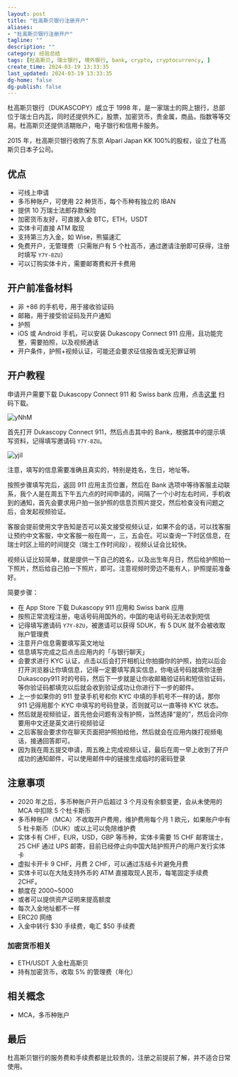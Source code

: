 ```yaml
---
layout: post
title: "杜高斯贝银行注册开户"
aliases:
- "杜高斯贝银行注册开户"
tagline: ""
description: ""
category: 经验总结
tags: [杜高斯贝, 瑞士银行, 境外银行, bank, crypto, cryptocurrency, ]
create_time: 2024-03-19 13:33:35
last_updated: 2024-03-19 13:33:35
dg-home: false
dg-publish: false
---
```


杜高斯贝银行（DUKASCOPY）成立于 1998 年，是一家瑞士的网上银行，总部位于瑞士日内瓦，同时还提供外汇，股票，加密货币，贵金属，商品，指数等等交易。杜高斯贝还提供活期账户，电子银行和信用卡服务。

2015 年，杜高斯贝银行收购了东京 Alpari Japan KK 100%的股权，设立了杜高斯贝日本子公司。

## 优点

- 可线上申请
- 多币种账户，可使用 22 种货币，每个币种有独立的 IBAN
- 提供 10 万瑞士法郎存款保险
- 加密货币友好，可直接入金 BTC，ETH，USDT
- 实体卡可直接 ATM 取现
- 支持第三方入金，如 Wise，熊猫速汇
- 免费开户，无管理费（只需账户有 5 个杜高币，通过邀请注册即可获得，注册时填写 `Y7Y-8ZU`）
- 可以订购实体卡片，需要邮寄费和开卡费用

## 开户前准备材料

- 非 +86 的手机号，用于接收验证码
- 邮箱，用于接受验证码及开户通知
- 护照
- iOS 或 Android 手机，可以安装 Dukascopy Connect 911 应用，且功能完整，需要拍照，以及视频通话
- 开户条件，护照+视频认证，可能还会要求征信报告或无犯罪证明

## 开户教程

申请开户需要下载 Dukascopy Connect 911 和 Swiss bank 应用，点击[这里](https://gtk.pw/dukascopy) 扫码下载。

![yNhM](https://photo.einverne.info/images/2024/08/19/yNhM.jpg)

首先打开 Dukascopy Connect 911，然后点击其中的 Bank，根据其中的提示填写资料，记得填写邀请码 `Y7Y-8ZU`。

![yjiI](https://photo.einverne.info/images/2024/08/19/yjiI.png)

注意，填写的信息需要准确且真实的，特别是姓名，生日，地址等。

按照步骤填写完后，返回 911 应用主页位置，然后在 Bank 选项中等待客服主动联系，我个人是在周五下午五六点的时间申请的，间隔了一个小时左右时间，手机收到的通知，首先会要求用户拍一张护照的信息页照片提交，然后检查没有问题之后，会发起视频验证。

客服会提前使用文字告知是否可以英文接受视频认证，如果不会的话，可以找客服让预约中文客服，中文客服一般在周一，三，五会在。可以查询一下时区信息，在瑞士时区上班的时间提交（瑞士工作时间段），视频认证会比较快。

视频认证比较简单，就是提供一下自己的姓名，以及出生年月日，然后给护照拍一下照片，然后给自己拍一下照片，即可。注意视频时旁边不能有人，护照提前准备好。

简要步骤：

- 在 App Store 下载 Dukascopy 911 应用和 Swiss bank 应用
- 按照正常流程注册，电话号码用国外的，中国的电话号码无法收到短信
- 记得填写邀请码 `Y7Y-8ZU`，被邀请可以获得 5DUK，有 5 DUK 就不会被收取账户管理费
- 注意开户信息需要填写英文地址
- 信息填写完成之后点击应用内的「与银行聊天」
- 会要求进行 KYC 认证，点击以后会打开相机让你拍摄你的护照，拍完以后会打开浏览器让你填信息，记得一定要填写真实信息，你电话号码就填你注册 Dukascopy911 时的号码，然后下一步就是让你收邮箱验证码和短信验证码，等你验证码都填完以后就会收到验证成功让你进行下一步的邮件。
- 上一步如果你的 911 登录手机号和你 KYC 中填的手机号不一样的话，那你 911 记得用那个 KYC 中填写的号码登录，否则就可以一直等待 KYC 状态。
- 然后就是视频验证，首先他会问题有没有护照，当然选择“是的”，然后会问你要用中文还是英文进行视频验证
- 之后客服会要求你在聊天页面把护照拍给他，然后就会在应用内拨打视频电话，接通回答即可。
- 因为我在周五提交申请，周五晚上完成视频认证，最后在周一早上收到了开户成功的通知邮件，可以使用邮件中的链接生成临时的密码登录

## 注意事项

- 2020 年之后，多币种账户开户后超过 3 个月没有余额变更，会从未使用的 MCA 中扣除 5 个杜卡斯币
- 多币种账户（MCA）不收取开户费用，维护费用每个月 1 欧元，如果账户中有 5 杜卡斯币（DUK）或以上可以免除维护费
- 实体卡有 CHF，EUR，USD，GBP 等币种，实体卡需要 15 CHF 邮寄瑞士，25 CHF 通过 UPS 邮寄，目前已经停止向中国大陆护照开户的用户发行实体卡
- 虚拟卡开卡 9 CHF，月费 2 CHF，可以通过冻结卡片避免月费
- 实体卡可以在大陆支持外币的 ATM 直接取现人民币，每笔固定手续费 2CHF。
- 额度在 2000~5000
- 或者可以提供资产证明来提高额度
- 每次入金地址都不一样
- ERC20 网络
- 入金中转行 $30 手续费，电汇 $50 手续费

### 加密货币相关

- ETH/USDT 入金杜高斯贝
- 持有加密货币，收取 5% 的管理费（年化）

## 相关概念

- MCA，多币种账户

## 最后

杜高斯贝银行的服务费和手续费都是比较贵的，注册之前提前了解，并不适合日常使用。
